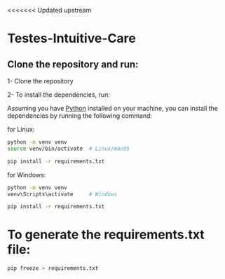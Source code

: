 <<<<<<< Updated upstream
# Testes-Intuitive-Care

## Clone the repository and run:

1- Clone the repository

2- To install the dependencies, run:

Assuming you have [Python](https://www.python.org/) installed on your machine, you can install the dependencies by running the following command:

for Linux:
```bash
python -m venv venv
source venv/bin/activate  # Linux/macOS

pip install -r requirements.txt
```

for Windows:
```bash
python -m venv venv
venv\Scripts\activate     # Windows

pip install -r requirements.txt
```

# To generate the requirements.txt file:
```bash
pip freeze > requirements.txt
```